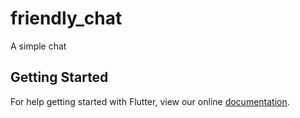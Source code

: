 # friendly_chat

A simple chat

## Getting Started

For help getting started with Flutter, view our online
[documentation](https://flutter.io/).
